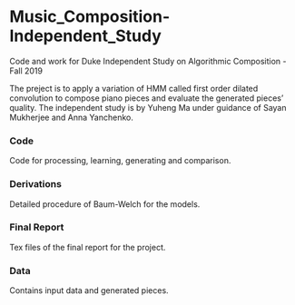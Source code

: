# Music_Composition-Independent_Study
Code and work for Duke Independent Study on Algorithmic Composition - Fall 2019

The preject is to apply a variation of HMM called first order dilated convolution to compose piano pieces and evaluate the generated pieces’ quality. The independent study is by Yuheng Ma under guidance of Sayan Mukherjee and Anna Yanchenko. 

### Code

Code for processing, learning, generating and comparison.

### Derivations

Detailed procedure of Baum-Welch for the models.

### Final Report

Tex files of the final report for the project.

### Data

Contains input data and generated pieces.

